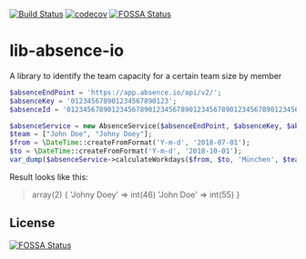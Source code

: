 [![Build Status](https://travis-ci.org/dpeuscher/lib-absence-io.svg?branch=master)](https://travis-ci.org/dpeuscher/lib-absence-io) [![codecov](https://codecov.io/gh/dpeuscher/lib-absence-io/branch/master/graph/badge.svg)](https://codecov.io/gh/dpeuscher/lib-absence-io)
[![FOSSA Status](https://app.fossa.io/api/projects/git%2Bgithub.com%2Fdpeuscher%2Flib-absence-io.svg?type=shield)](https://app.fossa.io/projects/git%2Bgithub.com%2Fdpeuscher%2Flib-absence-io?ref=badge_shield)
# lib-absence-io

A library to identify the team capacity for a certain team size by member

```php
$absenceEndPoint = 'https://app.absence.io/api/v2/';
$absenceKey = '012345678901234567890123';
$absenceId = '0123456789012345678901234567890123456789012345678901234567890123';

$absenceService = new AbsenceService($absenceEndPoint, $absenceKey, $absenceId);
$team = ["John Doe", "Johny Doey"];
$from = \DateTime::createFromFormat('Y-m-d', '2018-07-01');
$to = \DateTime::createFromFormat('Y-m-d', '2018-10-01');
var_dump($absenceService->calculateWorkdays($from, $to, 'München', $team));
```
Result looks like this:
> array(2) {
    'Johny Doey' =>
    int(46)
    'John Doe' =>
    int(55)
  }


## License
[![FOSSA Status](https://app.fossa.io/api/projects/git%2Bgithub.com%2Fdpeuscher%2Flib-absence-io.svg?type=large)](https://app.fossa.io/projects/git%2Bgithub.com%2Fdpeuscher%2Flib-absence-io?ref=badge_large)